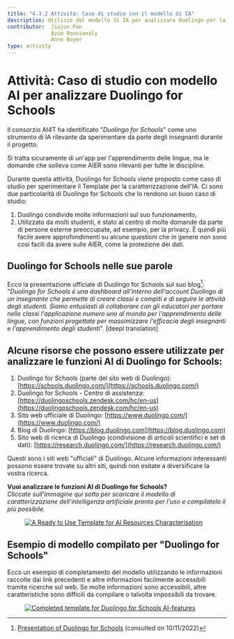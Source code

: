 ```yaml
---
title: "4.3.2 Attività: Caso di studio con il modello di IA"
description: Utilizzo del modello di IA per analizzare Duolingo per la scuola
contributor:  Jiajun Pan
              Azim Roussanaly
              Anne Boyer
type: activity
---
```


# Attività: Caso di studio con modello AI per analizzare Duolingo for Schools

Il consorzio AI4T ha identificato "*Duolingo for Schools*" come uno strumento di IA rilevante da sperimentare da parte degli insegnanti durante il progetto.

Si tratta sicuramente di un'app per l'apprendimento delle lingue, ma le domande che solleva come AIER sono rilevanti per tutte le discipline.

Durante questa attività, Duolingo for Schools viene proposto come caso di studio per sperimentare il Template per la caratterizzazione dell'IA. Ci sono due particolarità di Duolingo for Schools che lo rendono un buon caso di studio:

1. Duolingo condivide molte informazioni sul suo funzionamento,
2. Utilizzato da molti studenti, è stato al centro di molte domande da parte di persone esterne preoccupate, ad esempio, per la privacy. È quindi più facile avere approfondimenti su alcune questioni che in genere non sono così facili da avere sulle AIER, come la protezione dei dati.

## Duolingo for Schools nelle sue parole

Ecco la presentazione ufficiale di Duolingo for Schools sul suo blog[^1]: "*Duolingo for Schools è una dashboard all'interno dell'account Duolingo di un insegnante che permette di creare classi e compiti e di seguire le attività degli studenti. Siamo entusiasti di collaborare con gli educatori per portare nelle classi l'applicazione numero uno al mondo per l'apprendimento delle lingue, con funzioni progettate per massimizzare l'efficacia degli insegnanti e l'apprendimento degli studenti*". [deepl translation]

## Alcune risorse che possono essere utilizzate per analizzare le funzioni AI di Duolingo for Schools:

1. Duolingo for Schools (parte del sito web di Duolingo): [https://schools.duolingo.com/](https://schools.duolingo.com/)
2. Duolingo for Schools - Centro di assistenza: [https://duolingoschools.zendesk.com/hc/en-us](https://duolingoschools.zendesk.com/hc/en-us)
3. Sito web ufficiale di Duolingo: [https://www.duolingo.com/](https://www.duolingo.com/)
4. Blog di Duolingo: [https://blog.duolingo.com](https://blog.duolingo.com)
5. Sito web di ricerca di Duolingo (condivisione di articoli scientifici e set di dati): [https://research.duolingo.com/](https://research.duolingo.com/)

Questi sono i siti web "ufficiali" di Duolingo. Alcune informazioni interessanti possono essere trovate su altri siti, quindi non esitate a diversificare la vostra ricerca.

**Vuoi analizzare le funzioni AI di Duolingo for Schools?**  
_Cliccate sull'immagine qui sotto per scaricare il modello di caratterizzazione dell'intelligenza artificiale pronto per l'uso e compilatelo il più possibile._
<a href="Documents/AI4T-Template-Ready-to-use-it.pdf" target="_blank">
<figure>
  <img src="Images/Ready-To-Use-AI-Template.png" alt="A Ready to Use Template for AI Resources Characterisation"/>
</figure></a>

## Esempio di modello compilato per "Duolingo for Schools"

Ecco un esempio di completamento del modello utilizzando le informazioni raccolte dai link precedenti e altre informazioni facilmente accessibili tramite ricerche sul web.
Se molte informazioni sono accessibili, altre caratteristiche sono difficili da compilare o talvolta impossibili da trovare.

<a href="Documents/AI4T-Template-Case-study-Duolingo-it.pdf" target="_blank">
<figure>
  <img src="Images/Template-Duolingo-for-School.png" alt="Completed template for Duolingo for Schools AI-features"/>
</figure></a>

[^1]: [Presentation of Duolingo for Schools](https://blog.duolingo.com/duolingo-for-schools/)
 (consulted on 10/11/2022)
